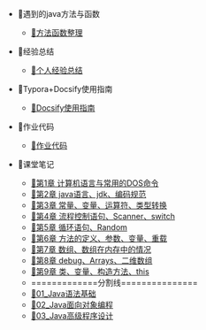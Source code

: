 
- 🤗遇到的java方法与函数
  - [👀方法函数整理](/Project/java方法/java方法.md) 

    
  
- 🤗经验总结
  - [👀个人经验总结](/Project/经验总结.md)
  
  

- 🤗Typora+Docsify使用指南
  
  - [👀Docsify使用指南](/Project/Docsify使用指南.md)
  
    
    
  
- 🤗作业代码
  - [👀作业代码](/Project/code/作业代码.md)
  
    
  
- 🤗课堂笔记
  
  - [👀第1章 计算机语言与常用的DOS命令](/Project/笔记/chapter-1章/chapter-1章.md)
  - [👀第2章 java语言、jdk、编码规范](/Project/笔记/chapter-2章/chapter-2章.md)
  - [👀第3章 常量、变量、运算符、类型转换](/Project/笔记/chapter-3章/chapter-3章.md)
  - [👀第4章 流程控制语句、Scanner、switch](/Project/笔记/chapter-4章/chapter-4章.md)
  - [👀第5章 循环语句、Random](/Project/笔记/chapter-5章/chapter-5章.md)
  - [👀第6章 方法的定义、参数、变量、重载](/Project/笔记/chapter-6章/chapter-6章.md)
  - [👀第7章 数组、数组在内存中的情况](/Project/笔记/chapter-7-8章/chapter-7章.md)
  - [👀第8章 debug、Arrays、二维数组](/Project/笔记/chapter-7-8章/chapter-8章.md)
  - [👀第9章 类、变量、构造方法、this](/Project/笔记/chapter-9章/chapter-9章.md)
  - =============分割线===============
  - [👀01_Java语法基础](/Project/笔记/01_Java语法基础.md)
  - [👀02_Java面向对象编程](/Project/笔记/02_Java面向对象编程.md)
  - [👀03_Java高级程序设计](/Project/笔记/03_Java高级程序设计.md)

